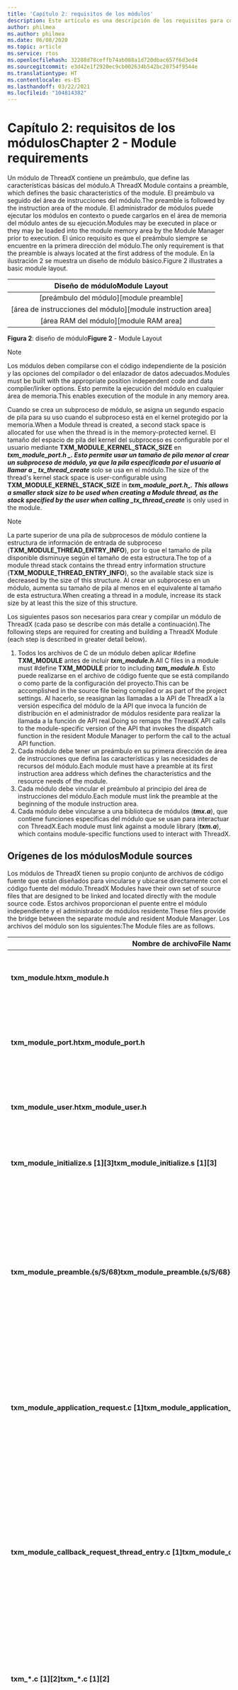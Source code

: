 ```yaml
---
title: 'Capítulo 2: requisitos de los módulos'
description: Este artículo es una descripción de los requisitos para compilar un módulo de ThreadX.
author: philmea
ms.author: philmea
ms.date: 06/08/2020
ms.topic: article
ms.service: rtos
ms.openlocfilehash: 32288d78ceffb74ab088a1d720dbac657f6d3ed4
ms.sourcegitcommit: e3d42e1f2920ec9cb002634b542bc20754f9544e
ms.translationtype: HT
ms.contentlocale: es-ES
ms.lasthandoff: 03/22/2021
ms.locfileid: "104814382"
---
```

# <a name="chapter-2---module-requirements"></a><span data-ttu-id="7a622-103">Capítulo 2: requisitos de los módulos</span><span class="sxs-lookup"><span data-stu-id="7a622-103">Chapter 2 - Module requirements</span></span>

<span data-ttu-id="7a622-104">Un módulo de ThreadX contiene un preámbulo, que define las características básicas del módulo.</span><span class="sxs-lookup"><span data-stu-id="7a622-104">A ThreadX Module contains a preamble, which defines the basic characteristics of the module.</span></span> <span data-ttu-id="7a622-105">El preámbulo va seguido del área de instrucciones del módulo.</span><span class="sxs-lookup"><span data-stu-id="7a622-105">The preamble is followed by the instruction area of the module.</span></span> <span data-ttu-id="7a622-106">El administrador de módulos puede ejecutar los módulos en contexto o puede cargarlos en el área de memoria del módulo antes de su ejecución.</span><span class="sxs-lookup"><span data-stu-id="7a622-106">Modules may be executed in place or they may be loaded into the module memory area by the Module Manager prior to execution.</span></span> <span data-ttu-id="7a622-107">El único requisito es que el preámbulo siempre se encuentre en la primera dirección del módulo.</span><span class="sxs-lookup"><span data-stu-id="7a622-107">The only requirement is that the preamble is always located at the first address of the module.</span></span> <span data-ttu-id="7a622-108">En la ilustración 2 se muestra un diseño de módulo básico.</span><span class="sxs-lookup"><span data-stu-id="7a622-108">Figure 2 illustrates a basic module layout.</span></span>

| <span data-ttu-id="7a622-109">Diseño de módulo</span><span class="sxs-lookup"><span data-stu-id="7a622-109">Module Layout</span></span> |
|:---:|
| <span data-ttu-id="7a622-110">\[preámbulo del módulo\]</span><span class="sxs-lookup"><span data-stu-id="7a622-110">\[module preamble\]</span></span>         |
| <span data-ttu-id="7a622-111">\[área de instrucciones del módulo\]</span><span class="sxs-lookup"><span data-stu-id="7a622-111">\[module instruction area\]</span></span> |
| <span data-ttu-id="7a622-112">\[área RAM del módulo\]</span><span class="sxs-lookup"><span data-stu-id="7a622-112">\[module RAM area\]</span></span>         |

<span data-ttu-id="7a622-113">**Figura 2**: diseño de módulo</span><span class="sxs-lookup"><span data-stu-id="7a622-113">**Figure 2** - Module Layout</span></span>

> [!NOTE]
> <span data-ttu-id="7a622-114">Los módulos deben compilarse con el código independiente de la posición y las opciones del compilador o del enlazador de datos adecuados.</span><span class="sxs-lookup"><span data-stu-id="7a622-114">Modules must be built with the appropriate position independent code and data compiler/linker options.</span></span> <span data-ttu-id="7a622-115">Esto permite la ejecución del módulo en cualquier área de memoria.</span><span class="sxs-lookup"><span data-stu-id="7a622-115">This enables execution of the module in any memory area.</span></span>

<span data-ttu-id="7a622-116">Cuando se crea un subproceso de módulo, se asigna un segundo espacio de pila para su uso cuando el subproceso está en el kernel protegido por la memoria.</span><span class="sxs-lookup"><span data-stu-id="7a622-116">When a Module thread is created, a second stack space is allocated for use when the thread is in the memory-protected kernel.</span></span> <span data-ttu-id="7a622-117">El tamaño del espacio de pila del kernel del subproceso es configurable por el usuario mediante **TXM_MODULE_KERNEL_STACK_SIZE** en **_txm_module_port.h_ *_. Esto permite usar un tamaño de pila menor al crear un subproceso de módulo, ya que la pila especificada por el usuario al llamar a _* _tx_thread_create_** solo se usa en el módulo.</span><span class="sxs-lookup"><span data-stu-id="7a622-117">The size of the thread's kernel stack space is user-configurable using **TXM_MODULE_KERNEL_STACK_SIZE** in **_txm_module_port.h_*_. This allows a smaller stack size to be used when creating a Module thread, as the stack specified by the user when calling _*_tx_thread_create_** is only used in the module.</span></span>

> [!NOTE]
> <span data-ttu-id="7a622-118">La parte superior de una pila de subprocesos de módulo contiene la estructura de información de entrada de subproceso (**TXM_MODULE_THREAD_ENTRY_INFO**), por lo que el tamaño de pila disponible disminuye según el tamaño de esta estructura.</span><span class="sxs-lookup"><span data-stu-id="7a622-118">The top of a module thread stack contains the thread entry information structure (**TXM_MODULE_THREAD_ENTRY_INFO**), so the available stack size is decreased by the size of this structure.</span></span> <span data-ttu-id="7a622-119">Al crear un subproceso en un módulo, aumenta su tamaño de pila al menos en el equivalente al tamaño de esta estructura.</span><span class="sxs-lookup"><span data-stu-id="7a622-119">When creating a thread in a module, increase its stack size by at least this the size of this structure.</span></span>

<span data-ttu-id="7a622-120">Los siguientes pasos son necesarios para crear y compilar un módulo de ThreadX (cada paso se describe con más detalle a continuación).</span><span class="sxs-lookup"><span data-stu-id="7a622-120">The following steps are required for creating and building a ThreadX Module (each step is described in greater detail below).</span></span>

1. <span data-ttu-id="7a622-121">Todos los archivos de C de un módulo deben aplicar #define **TXM_MODULE** antes de incluir **_txm_module.h_**.</span><span class="sxs-lookup"><span data-stu-id="7a622-121">All C files in a module must #define **TXM_MODULE** prior to including **_txm_module.h_**.</span></span> <span data-ttu-id="7a622-122">Esto puede realizarse en el archivo de código fuente que se está compilando o como parte de la configuración del proyecto.</span><span class="sxs-lookup"><span data-stu-id="7a622-122">This can be accomplished in the source file being compiled or as part of the project settings.</span></span> <span data-ttu-id="7a622-123">Al hacerlo, se reasignan las llamadas a la API de ThreadX a la versión específica del módulo de la API que invoca la función de distribución en el administrador de módulos residente para realizar la llamada a la función de API real.</span><span class="sxs-lookup"><span data-stu-id="7a622-123">Doing so remaps the ThreadX API calls to the module-specific version of the API that invokes the dispatch function in the resident Module Manager to perform the call to the actual API function.</span></span>
2. <span data-ttu-id="7a622-124">Cada módulo debe tener un preámbulo en su primera dirección de área de instrucciones que defina las características y las necesidades de recursos del módulo.</span><span class="sxs-lookup"><span data-stu-id="7a622-124">Each module must have a preamble at its first instruction area address which defines the characteristics and the resource needs of the module.</span></span>
3. <span data-ttu-id="7a622-125">Cada módulo debe vincular el preámbulo al principio del área de instrucciones del módulo.</span><span class="sxs-lookup"><span data-stu-id="7a622-125">Each module must link the preamble at the beginning of the module instruction area.</span></span>
4. <span data-ttu-id="7a622-126">Cada módulo debe vincularse a una biblioteca de módulos (***tmx.a***), que contiene funciones específicas del módulo que se usan para interactuar con ThreadX.</span><span class="sxs-lookup"><span data-stu-id="7a622-126">Each module must link against a module library (***txm.a***), which contains module-specific functions used to interact with ThreadX.</span></span>

## <a name="module-sources"></a><span data-ttu-id="7a622-127">Orígenes de los módulos</span><span class="sxs-lookup"><span data-stu-id="7a622-127">Module sources</span></span>

<span data-ttu-id="7a622-128">Los módulos de ThreadX tienen su propio conjunto de archivos de código fuente que están diseñados para vincularse y ubicarse directamente con el código fuente del módulo.</span><span class="sxs-lookup"><span data-stu-id="7a622-128">ThreadX Modules have their own set of source files that are designed to be linked and located directly with the module source code.</span></span> <span data-ttu-id="7a622-129">Estos archivos proporcionan el puente entre el módulo independiente y el administrador de módulos residente.</span><span class="sxs-lookup"><span data-stu-id="7a622-129">These files provide the bridge between the separate module and resident Module Manager.</span></span> <span data-ttu-id="7a622-130">Los archivos del módulo son los siguientes:</span><span class="sxs-lookup"><span data-stu-id="7a622-130">The Module files are as follows.</span></span>

| <span data-ttu-id="7a622-131">Nombre de archivo</span><span class="sxs-lookup"><span data-stu-id="7a622-131">File Name</span></span> | <span data-ttu-id="7a622-132">Contenido</span><span class="sxs-lookup"><span data-stu-id="7a622-132">Contents</span></span> |
|---|---|
| <span data-ttu-id="7a622-133">**txm_module.h**</span><span class="sxs-lookup"><span data-stu-id="7a622-133">**txm_module.h**</span></span> | <span data-ttu-id="7a622-134">Archivo de inclusión que define la información del módulo.</span><span class="sxs-lookup"><span data-stu-id="7a622-134">Include file that defines module information.</span></span> |
| <span data-ttu-id="7a622-135">**txm_module_port.h**</span><span class="sxs-lookup"><span data-stu-id="7a622-135">**txm_module_port.h**</span></span> | <span data-ttu-id="7a622-136">Archivo de inclusión que define la información del módulo específico del puerto.</span><span class="sxs-lookup"><span data-stu-id="7a622-136">Include file that defines port-specific module information.</span></span> |
| <span data-ttu-id="7a622-137">**txm_module_user.h**</span><span class="sxs-lookup"><span data-stu-id="7a622-137">**txm_module_user.h**</span></span> | <span data-ttu-id="7a622-138">Definiciones y valores que el usuario puede personalizar.</span><span class="sxs-lookup"><span data-stu-id="7a622-138">Defines and values the user can customize.</span></span> |
| <span data-ttu-id="7a622-139">**txm_module_initialize.s [1][3]**</span><span class="sxs-lookup"><span data-stu-id="7a622-139">**txm_module_initialize.s [1][3]**</span></span> | <span data-ttu-id="7a622-140">Llama a funciones intrínsecas para el módulo de inicio.</span><span class="sxs-lookup"><span data-stu-id="7a622-140">Calls intrinsic functions to startup module.</span></span> |
| <span data-ttu-id="7a622-141">**txm_module_preamble.\{s/S/68\}**</span><span class="sxs-lookup"><span data-stu-id="7a622-141">**txm_module_preamble.\{s/S/68\}**</span></span> | <span data-ttu-id="7a622-142">Archivo de ensamblado del preámbulo del módulo.</span><span class="sxs-lookup"><span data-stu-id="7a622-142">Module preamble assembly file.</span></span> <span data-ttu-id="7a622-143">Este archivo define varios atributos específicos del módulo y está vinculado con el código de aplicación del módulo.</span><span class="sxs-lookup"><span data-stu-id="7a622-143">This file defines various module-specific attributes and is linked with the module application code.</span></span> |
| <span data-ttu-id="7a622-144">**txm_module_application_request.c [1]**</span><span class="sxs-lookup"><span data-stu-id="7a622-144">**txm_module_application_request.c [1]**</span></span> | <span data-ttu-id="7a622-145">La función de solicitud de aplicación de módulo envía una solicitud específica de la aplicación al código residente.</span><span class="sxs-lookup"><span data-stu-id="7a622-145">Module application request function sends an application-specific request to the resident code.</span></span> |
| <span data-ttu-id="7a622-146">**txm_module_callback_request_thread_entry.c&nbsp;[1]**</span><span class="sxs-lookup"><span data-stu-id="7a622-146">**txm_module_callback_request_thread_entry.c&nbsp;[1]**</span></span> | <span data-ttu-id="7a622-147">Subproceso de devolución de llamada de módulo que es responsable de procesar las devoluciones de llamada solicitadas por el módulo, incluidos temporizadores y devoluciones de llamada de notificación.</span><span class="sxs-lookup"><span data-stu-id="7a622-147">Module callback thread that is responsible for processing callbacks requested by the module, including timers and notification callbacks.</span></span> |
| <span data-ttu-id="7a622-148">**txm_\*.c [1][2]**</span><span class="sxs-lookup"><span data-stu-id="7a622-148">**txm_\*.c [1][2]**</span></span> | <span data-ttu-id="7a622-149">Los servicios estándar de la API de ThreadX llaman al distribuidor del kernel.</span><span class="sxs-lookup"><span data-stu-id="7a622-149">The standard ThreadX API services, these call the kernel dispatcher.</span></span>
| <span data-ttu-id="7a622-150">**txm_module_object_allocate.c [1]**</span><span class="sxs-lookup"><span data-stu-id="7a622-150">**txm_module_object_allocate.c [1]**</span></span> | <span data-ttu-id="7a622-151">Función de módulo para asignar memoria para los objetos de módulo ubicados en el grupo de memoria del administrador.</span><span class="sxs-lookup"><span data-stu-id="7a622-151">Module function to allocate memory for module objects located in the manager memory pool.</span></span> |
| <span data-ttu-id="7a622-152">**txm_module_object_deallocate.c [1]**</span><span class="sxs-lookup"><span data-stu-id="7a622-152">**txm_module_object_deallocate.c [1]**</span></span> | <span data-ttu-id="7a622-153">Función de módulo para desasignar memoria para los objetos de módulo ubicados en el bloque de memoria del administrador.</span><span class="sxs-lookup"><span data-stu-id="7a622-153">Module function to deallocate memory for module objects located in the manager memory pool.</span></span> |
| <span data-ttu-id="7a622-154">**txm_module_object_pointer_get.c [1]**</span><span class="sxs-lookup"><span data-stu-id="7a622-154">**txm_module_object_pointer_get.c [1]**</span></span> | <span data-ttu-id="7a622-155">Función de módulo para recuperar un puntero a un objeto del sistema.</span><span class="sxs-lookup"><span data-stu-id="7a622-155">Module function to retrieve a pointer to a system object.</span></span> |
| <span data-ttu-id="7a622-156">**txm_module_object_pointer_get_extended.c [1]**</span><span class="sxs-lookup"><span data-stu-id="7a622-156">**txm_module_object_pointer_get_extended.c [1]**</span></span> | <span data-ttu-id="7a622-157">Función de módulo para recuperar un puntero a un objeto del sistema, seguridad de la longitud del nombre.</span><span class="sxs-lookup"><span data-stu-id="7a622-157">Module function to retrieve a pointer to a system object, name length safety.</span></span> |
| <span data-ttu-id="7a622-158">**txm_module_thread_shell_entry.c [1]**</span><span class="sxs-lookup"><span data-stu-id="7a622-158">**txm_module_thread_shell_entry.c [1]**</span></span> | <span data-ttu-id="7a622-159">Función de entrada de subprocesos de módulo.</span><span class="sxs-lookup"><span data-stu-id="7a622-159">Module thread entry function.</span></span> |
| <span data-ttu-id="7a622-160">**txm_module_thread_system_suspend.c [1]**</span><span class="sxs-lookup"><span data-stu-id="7a622-160">**txm_module_thread_system_suspend.c [1]**</span></span> | <span data-ttu-id="7a622-161">Función de módulo para suspender un subproceso.</span><span class="sxs-lookup"><span data-stu-id="7a622-161">Module function to suspend a thread.</span></span> |

<span data-ttu-id="7a622-162">**[1]** Ubicado en la biblioteca **_tmx.a_**.</span><span class="sxs-lookup"><span data-stu-id="7a622-162">**[1]** Located in library **_txm.a_**.</span></span>

<span data-ttu-id="7a622-163">**[2]** Estos archivos tienen el mismo nombre que los archivos de la API de ThreadX, con el prefijo **txm_** en lugar del prefijo **tx_** .</span><span class="sxs-lookup"><span data-stu-id="7a622-163">**[2]** These files have the same name as the ThreadX API files, with **txm_** prefix instead of **tx_** prefix.</span></span>

<span data-ttu-id="7a622-164">**[3]** El archivo **txm_module_initialize.s** solo es para puertos que usan herramientas ARM.</span><span class="sxs-lookup"><span data-stu-id="7a622-164">**[3]** The **txm_module_initialize.s** file is only for ports using ARM tools.</span></span>

## <a name="module-preamble"></a><span data-ttu-id="7a622-165">Preámbulo del módulo</span><span class="sxs-lookup"><span data-stu-id="7a622-165">Module preamble</span></span>

<span data-ttu-id="7a622-166">El preámbulo del módulo define las características y los recursos del módulo.</span><span class="sxs-lookup"><span data-stu-id="7a622-166">The Module Preamble defines characteristics and resources of the module.</span></span> <span data-ttu-id="7a622-167">Información como la función de entrada de subproceso inicial y el área de memoria inicial asociada al subproceso se definen en el preámbulo.</span><span class="sxs-lookup"><span data-stu-id="7a622-167">Information such as the initial thread entry function and the initial memory area associated with the thread are defined in the preamble.</span></span> <span data-ttu-id="7a622-168">Los ejemplos de preámbulos específicos del puerto se encuentran en el [apéndice](appendix.md).</span><span class="sxs-lookup"><span data-stu-id="7a622-168">Port-specific preamble examples are in the [appendix](appendix.md).</span></span> <span data-ttu-id="7a622-169">En la figura 3 se muestra un ejemplo de preámbulo de un módulo de ThreadX para un destino genérico (las líneas que comienzan con \* son valores que la aplicación suele modificar):</span><span class="sxs-lookup"><span data-stu-id="7a622-169">Figure 3 shows an example ThreadX module preamble for a generic target (the lines starting with \* are values typically modified by the application):</span></span>

```c
    AREA Init, CODE, READONLY

    /* Define public symbols. */
    EXPORT __txm_module_preamble

    /* Define application-specific start/stop entry points for the module. */
    IMPORT demo_module_start

    /* Define common external refrences. */
    IMPORT _txm_module_thread_shell_entry
    IMPORT _txm_module_callback_request_thread_entry
    IMPORT |Image$$ER_RO$$Length|
    IMPORT |Image$$ER_RW$$Length|

__txm_module_preamble
    DCD     0x4D4F4455                                  ; Module ID
    DCD     0x6                                         ; Module Major Version
    DCD     0x1                                         ; Module Minor Version
    DCD     32                                          ; Module Preamble Size in 32-bit words
*   DCD     0x12345678                                  ; Module ID (application defined)
*   DCD     0x01000001                                  ; Module Properties where:
                                                        ; Bits 31-24: Compiler ID
                                                        ;   0 -> IAR
                                                        ;   1 -> ARM
                                                        ;   2 -> GNU
                                                        ;   Bits 23-1: Reserved
                                                        ;   Bit 0: 0 -> Privileged mode execution (no MMU protection)
                                                        ;          1 -> User mode execution (MMU protection)
    DCD     _txm_module_thread_shell_entry - . + .      ; Module Shell Entry Point
*   DCD     demo_module_start - . + .                   ; Module Start Thread Entry Point
    DCD     0                                           ; Module Stop Thread Entry Point
*   DCD     1                                           ; Module Start/Stop Thread Priority
*   DCD     2048                                        ; Module Start/Stop Thread Stack Size
    DCD     _txm_module_callback_request_thread_entry - . + . ; Module Callback Thread Entry
    DCD     1                                            ; Module Callback Thread Priority
    DCD     2048                                         ; Module Callback Thread Stack Size
    DCD     |Image$$ER_RO$$Length|                       ; Module Code Size
    DCD     |Image$$ER_RW$$Length|                       ; Module Data Size
    DCD     0                                            ; Reserved 0
    DCD     0                                            ; Reserved 1
    DCD     0                                            ; Reserved 2
    DCD     0                                            ; Reserved 3
    DCD     0                                            ; Reserved 4
    DCD     0                                            ; Reserved 5
    DCD     0                                            ; Reserved 6
    DCD     0                                            ; Reserved 7
    DCD     0                                            ; Reserved 8
    DCD     0                                            ; Reserved 9
    DCD     0                                            ; Reserved 10
    DCD     0                                            ; Reserved 11
    DCD     0                                            ; Reserved 12
    DCD     0                                            ; Reserved 13
    DCD     0                                            ; Reserved 14
    DCD     0                                            ; Reserved 15
    END
```

<span data-ttu-id="7a622-170">**Ilustración 3**</span><span class="sxs-lookup"><span data-stu-id="7a622-170">**Figure 3**</span></span>

<span data-ttu-id="7a622-171">En la mayoría de los casos, el desarrollador solo necesita definir el subproceso de inicio del módulo (desplazamiento 0x1C), el identificador de módulo (desplazamiento 0x10), la prioridad de subprocesos de inicio o detención (desplazamiento 0x24) y el tamaño de la pila de subprocesos de inicio o detención (desplazamiento 0x28).</span><span class="sxs-lookup"><span data-stu-id="7a622-171">In most cases, the developer only needs to define the module's starting thread (offset 0x1C), module ID (offset 0x10), start/stop thread priority (offset 0x24), and start/stop thread stack size (offset 0x28).</span></span> <span data-ttu-id="7a622-172">La demostración anterior está configurada de modo que el subproceso inicial del módulo es ***demo_module_start** _, el identificador de módulo es _*_0x12345678_*_ y el subproceso de inicio tiene una prioridad de _*_1_\*_ y un tamaño de pila de _ \*_2048_\*\* bytes.</span><span class="sxs-lookup"><span data-stu-id="7a622-172">The demonstration above is set up such that the starting thread of the module is ***demo_module_start** _, the module ID is _*_0x12345678_*_, and the starting thread has a priority of _*_1_*_, and a stack size of _ *_2048_** bytes.</span></span>

<span data-ttu-id="7a622-173">Algunas aplicaciones pueden definir opcionalmente un subproceso de detención, que se ejecuta cuando el administrador de módulos detiene el módulo.</span><span class="sxs-lookup"><span data-stu-id="7a622-173">Some applications may optionally define a stopping thread, which is executed as the Module Manager stops the module.</span></span> <span data-ttu-id="7a622-174">Además, algunas aplicaciones pueden emplear el campo propiedades del módulo, que se define de la siguiente manera.</span><span class="sxs-lookup"><span data-stu-id="7a622-174">In addition, some applications might utilize the Module Properties field, defined as follows.</span></span>

## <a name="module-properties-bit-map"></a><span data-ttu-id="7a622-175">Mapa de bits de las propiedades del módulo</span><span class="sxs-lookup"><span data-stu-id="7a622-175">Module properties bit map</span></span>

<span data-ttu-id="7a622-176">En la siguiente tabla se muestra un ejemplo de mapa de bits de las propiedades.</span><span class="sxs-lookup"><span data-stu-id="7a622-176">The table below shows an example of the properties bit map.</span></span> <span data-ttu-id="7a622-177">Los mapas de bits de las propiedades específicas del puerto se encuentran en el [apéndice](appendix.md).</span><span class="sxs-lookup"><span data-stu-id="7a622-177">Port-specific properties bitmaps are in the [appendix](appendix.md).</span></span>

| <span data-ttu-id="7a622-178">bit</span><span class="sxs-lookup"><span data-stu-id="7a622-178">Bit</span></span> | <span data-ttu-id="7a622-179">Value</span><span class="sxs-lookup"><span data-stu-id="7a622-179">Value</span></span> | <span data-ttu-id="7a622-180">Significado</span><span class="sxs-lookup"><span data-stu-id="7a622-180">Meaning</span></span> |
|---|---|---|
| <span data-ttu-id="7a622-181">0</span><span class="sxs-lookup"><span data-stu-id="7a622-181">0</span></span> | <span data-ttu-id="7a622-182">0</span><span class="sxs-lookup"><span data-stu-id="7a622-182">0</span></span><br /><span data-ttu-id="7a622-183">1</span><span class="sxs-lookup"><span data-stu-id="7a622-183">1</span></span> | <span data-ttu-id="7a622-184">Ejecución en modo privilegiado</span><span class="sxs-lookup"><span data-stu-id="7a622-184">Privileged mode execution</span></span><br /><span data-ttu-id="7a622-185">Ejecución en modo de usuario</span><span class="sxs-lookup"><span data-stu-id="7a622-185">User mode execution</span></span> |
| <span data-ttu-id="7a622-186">1</span><span class="sxs-lookup"><span data-stu-id="7a622-186">1</span></span> | <span data-ttu-id="7a622-187">0</span><span class="sxs-lookup"><span data-stu-id="7a622-187">0</span></span><br /><span data-ttu-id="7a622-188">1</span><span class="sxs-lookup"><span data-stu-id="7a622-188">1</span></span> | <span data-ttu-id="7a622-189">Sin protección de MPU</span><span class="sxs-lookup"><span data-stu-id="7a622-189">No MPU protection</span></span><br /><span data-ttu-id="7a622-190">Protección de MPU (debe estar seleccionado el modo de usuario)</span><span class="sxs-lookup"><span data-stu-id="7a622-190">MPU protection (must have user mode selected)</span></span> |
| <span data-ttu-id="7a622-191">2</span><span class="sxs-lookup"><span data-stu-id="7a622-191">2</span></span> | <span data-ttu-id="7a622-192">0</span><span class="sxs-lookup"><span data-stu-id="7a622-192">0</span></span><br /><span data-ttu-id="7a622-193">1</span><span class="sxs-lookup"><span data-stu-id="7a622-193">1</span></span> | <span data-ttu-id="7a622-194">Deshabilitar el acceso a la memoria compartida/externa</span><span class="sxs-lookup"><span data-stu-id="7a622-194">Disable shared/external memory access</span></span><br /><span data-ttu-id="7a622-195">Habilitar el acceso a la memoria compartida/externa</span><span class="sxs-lookup"><span data-stu-id="7a622-195">Enable shared/external memory access</span></span> |
| <span data-ttu-id="7a622-196">[23-3]</span><span class="sxs-lookup"><span data-stu-id="7a622-196">[23-3]</span></span> | <span data-ttu-id="7a622-197">0</span><span class="sxs-lookup"><span data-stu-id="7a622-197">0</span></span> | <span data-ttu-id="7a622-198">Reservado</span><span class="sxs-lookup"><span data-stu-id="7a622-198">Reserved</span></span>
| <span data-ttu-id="7a622-199">[31-24]</span><span class="sxs-lookup"><span data-stu-id="7a622-199">[31-24]</span></span> | <br /><span data-ttu-id="7a622-200">0x01</span><span class="sxs-lookup"><span data-stu-id="7a622-200">0x01</span></span><br /><span data-ttu-id="7a622-201">0x02</span><span class="sxs-lookup"><span data-stu-id="7a622-201">0x02</span></span><br /><span data-ttu-id="7a622-202">0x03</span><span class="sxs-lookup"><span data-stu-id="7a622-202">0x03</span></span> | <span data-ttu-id="7a622-203">**Identificador de compilador**</span><span class="sxs-lookup"><span data-stu-id="7a622-203">**Compiler ID**</span></span><br /><span data-ttu-id="7a622-204">IAR</span><span class="sxs-lookup"><span data-stu-id="7a622-204">IAR</span></span><br /><span data-ttu-id="7a622-205">ARM</span><span class="sxs-lookup"><span data-stu-id="7a622-205">ARM</span></span><br /><span data-ttu-id="7a622-206">GNU</span><span class="sxs-lookup"><span data-stu-id="7a622-206">GNU</span></span> |


## <a name="module-linker-control-file"></a><span data-ttu-id="7a622-207">Archivo de control del vinculador del módulo</span><span class="sxs-lookup"><span data-stu-id="7a622-207">Module linker control file</span></span>

<span data-ttu-id="7a622-208">Al compilar un módulo, el preámbulo del módulo debe colocarse antes que cualquier otra sección de código.</span><span class="sxs-lookup"><span data-stu-id="7a622-208">When building a module, the module preamble must be placed before any other code section.</span></span> <span data-ttu-id="7a622-209">Un módulo se debe compilar con secciones de datos y código independiente de la posición.</span><span class="sxs-lookup"><span data-stu-id="7a622-209">A module must be built with position-independent code and data sections.</span></span> <span data-ttu-id="7a622-210">Los archivos del enlazador de ejemplo específicos del puerto se encuentran en el [apéndice](appendix.md).</span><span class="sxs-lookup"><span data-stu-id="7a622-210">Port-specific example linker files are in the [appendix](appendix.md).</span></span>

## <a name="module-threadx-library"></a><span data-ttu-id="7a622-211">Biblioteca de módulos de ThreadX</span><span class="sxs-lookup"><span data-stu-id="7a622-211">Module ThreadX library</span></span>

<span data-ttu-id="7a622-212">Cada módulo debe vincularse a una biblioteca especial de ThreadX centrada en módulos.</span><span class="sxs-lookup"><span data-stu-id="7a622-212">Each module must link against a special, module-centric ThreadX library.</span></span> <span data-ttu-id="7a622-213">Esta biblioteca proporciona acceso a los servicios de ThreadX en el código residente.</span><span class="sxs-lookup"><span data-stu-id="7a622-213">This library provides access to ThreadX services in the resident code.</span></span> <span data-ttu-id="7a622-214">La mayor parte del acceso se realiza a través de los archivos ***txm_\*.c***.</span><span class="sxs-lookup"><span data-stu-id="7a622-214">Most of the access is accomplished via the ***txm_\*.c*** files.</span></span> <span data-ttu-id="7a622-215">El siguiente es un ejemplo de la llamada de acceso al módulo para la función de API de ThreadX **_tx_thread_relinquish_* _ (en _*_ \_txm_thread_relinquish.c\*\*\*\*).</span><span class="sxs-lookup"><span data-stu-id="7a622-215">The following is an example of the module access call for the ThreadX API function **_tx_thread_relinquish_* _ (in _*_\_txm_thread_relinquish.c\*\*\*\*).</span></span>

```c
(_txm_module_kernel_call_dispatcher)(TXM_THREAD_RELINQUISH_CALL, 0, 0, 0);
```

<span data-ttu-id="7a622-216">En este ejemplo, el puntero de función proporcionado por el administrador de módulos se usa para llamar a la función de distribución del administrador de módulos con el identificador asociado con el servicio ***tx_thread_relinquish***.</span><span class="sxs-lookup"><span data-stu-id="7a622-216">In this example, the function pointer supplied by the Module Manager is used to call the Module Manager dispatch function with the ID associated with the ***tx_thread_relinquish*** service.</span></span> <span data-ttu-id="7a622-217">Este servicio no toma ningún parámetro.</span><span class="sxs-lookup"><span data-stu-id="7a622-217">This service takes no parameters.</span></span>

## <a name="module-example"></a><span data-ttu-id="7a622-218">Ejemplo de módulo</span><span class="sxs-lookup"><span data-stu-id="7a622-218">Module example</span></span>

<span data-ttu-id="7a622-219">El siguiente es un ejemplo de la demostración estándar de ThreadX en forma de módulo.</span><span class="sxs-lookup"><span data-stu-id="7a622-219">The following is an example of the standard ThreadX demonstration in the form of a module.</span></span> <span data-ttu-id="7a622-220">Las principales diferencias entre la demostración estándar de ThreadX y la demostración del módulo son:</span><span class="sxs-lookup"><span data-stu-id="7a622-220">The main differences between the standard ThreadX demonstration and the module demonstration are.</span></span>

1. <span data-ttu-id="7a622-221">Reemplazo de ***tx_api.h** _ con _ *_txm_module.h_**</span><span class="sxs-lookup"><span data-stu-id="7a622-221">Replacement of ***tx_api.h** _ with _ *_txm_module.h_**</span></span>
2. <span data-ttu-id="7a622-222">Adición de **#define TXM_MODULE** antes de **_txm_module.h_**</span><span class="sxs-lookup"><span data-stu-id="7a622-222">Addition of **#define TXM_MODULE** prior to **_txm_module.h_**</span></span>
3. <span data-ttu-id="7a622-223">Reemplazo de ***main** _ y _ *tx_application_define** con **_demo_module_start_**</span><span class="sxs-lookup"><span data-stu-id="7a622-223">Replacement of ***main** _ and _ *tx_application_define** with **_demo_module_start_**</span></span>
4. <span data-ttu-id="7a622-224">Declaración de *punteros* a objetos de ThreadX en lugar de a los propios objetos.</span><span class="sxs-lookup"><span data-stu-id="7a622-224">Declaring *pointers* to ThreadX objects rather than the objects themselves.</span></span>

```c
/* Specify that this is a module! */
#define TXM_MODULE

/* Include the ThreadX module header. */
#include "txm_module.h"

/* Define constants. */
#define DEMO_STACK_SIZE         1024
#define DEMO_BYTE_POOL_SIZE     9120
#define DEMO_BLOCK_POOL_SIZE    100
#define DEMO_QUEUE_SIZE         100

/* Define the pool space in the bss section of the module. ULONG is used to
   get word alignment. */
   
ULONG                   demo_module_pool_space[DEMO_BYTE_POOL_SIZE / 4];

/* Define the ThreadX object control block pointers. */

TX_THREAD               *thread_0;
TX_THREAD               *thread_1;
TX_THREAD               *thread_2;
TX_THREAD               *thread_3;
TX_THREAD               *thread_4;
TX_THREAD               *thread_5;
TX_THREAD               *thread_6;
TX_THREAD               *thread_7;
TX_QUEUE                *queue_0;
TX_SEMAPHORE            *semaphore_0;
TX_MUTEX                *mutex_0;
TX_EVENT_FLAGS_GROUP    *event_flags_0;
TX_BYTE_POOL            *byte_pool_0;
TX_BLOCK_POOL           *block_pool_0;


/* Define the counters used in the demo application. */
ULONG       thread_0_counter;
ULONG       thread_1_counter;
ULONG       thread_1_messages_sent;
ULONG       thread_2_counter;
ULONG       thread_2_messages_received;
ULONG       thread_3_counter;
ULONG       thread_4_counter;
ULONG       thread_5_counter;
ULONG       thread_6_counter;
ULONG       thread_7_counter;
ULONG       semaphore_0_puts;
ULONG       event_0_sets;
ULONG       queue_0_sends;

/* Define thread prototypes. */

void    thread_0_entry(ULONG thread_input);
void    thread_1_entry(ULONG thread_input);
void    thread_2_entry(ULONG thread_input);
void    thread_3_and_4_entry(ULONG thread_input);
void    thread_5_entry(ULONG thread_input);
void    thread_6_and_7_entry(ULONG thread_input);

/* Define notify functions. */

void semaphore_0_notify(TX_SEMAPHORE *semaphore_ptr)
{
    if (semaphore_ptr == semaphore_0)
        semaphore_0_puts++;
}


void event_0_notify(TX_EVENT_FLAGS_GROUP *event_flag_group_ptr)
{
    if (event_flag_group_ptr == event_flags_0)
        event_0_sets++;
}


void queue_0_notify(TX_QUEUE *queue_ptr)
{
    if (queue_ptr == queue_0)
        queue_0_sends++;
}

/* Define the module start function. */
void demo_module_start(ULONG id)
{
    CHAR *pointer;

    /* Allocate all the objects. In memory protection mode,
        modules cannot allocate control blocks within their
        own memory area so they cannot corrupt the resident
        portion of ThreadX by corrupting the control block(s). */
    txm_module_object_allocate(&thread_0, sizeof(TX_THREAD));
    txm_module_object_allocate(&thread_1, sizeof(TX_THREAD));
    txm_module_object_allocate(&thread_2, sizeof(TX_THREAD));
    txm_module_object_allocate(&thread_3, sizeof(TX_THREAD));
    txm_module_object_allocate(&thread_4, sizeof(TX_THREAD));
    txm_module_object_allocate(&thread_5, sizeof(TX_THREAD));
    txm_module_object_allocate(&thread_6, sizeof(TX_THREAD));
    txm_module_object_allocate(&thread_7, sizeof(TX_THREAD));
    txm_module_object_allocate(&queue_0, sizeof(TX_QUEUE));
    txm_module_object_allocate(&semaphore_0, sizeof(TX_SEMAPHORE));
    txm_module_object_allocate(&mutex_0, sizeof(TX_MUTEX));
    txm_module_object_allocate(&event_flags_0, sizeof(TX_EVENT_FLAGS_GROUP));
    txm_module_object_allocate(&byte_pool_0, sizeof(TX_BYTE_POOL));
    txm_module_object_allocate(&block_pool_0, sizeof(TX_BLOCK_POOL));

    /* Create a byte memory pool from which to allocate the thread stacks. */
    tx_byte_pool_create(byte_pool_0, "module byte pool 0",
        demo_module_pool_space, DEMO_BYTE_POOL_SIZE);

    /* Allocate the stack for thread 0. */
    tx_byte_allocate(byte_pool_0, (VOID **) &pointer,
        DEMO_STACK_SIZE, TX_NO_WAIT);

    /* Create thread 0. */
    tx_thread_create(thread_0, "module thread 0", thread_0_entry, 0,
        pointer, DEMO_STACK_SIZE,
        1, 1, TX_NO_TIME_SLICE, TX_AUTO_START);

    /* Allocate the stack for thread 1. */
    tx_byte_allocate(byte_pool_0, (VOID **) &pointer,
        DEMO_STACK_SIZE, TX_NO_WAIT);

    /* Create threads 1 and 2. These threads pass information through
        a ThreadX message queue. It is also interesting to note that
        these threads have a time slice. */
    tx_thread_create(thread_1, "module thread 1", thread_1_entry, 1,
        pointer, DEMO_STACK_SIZE,
        16, 16, 4, TX_AUTO_START);

    /* Allocate the stack and create thread 2. */
    tx_byte_allocate(byte_pool_0, (VOID **) &pointer,
        DEMO_STACK_SIZE, TX_NO_WAIT);
    tx_thread_create(thread_2, "module thread 2", thread_2_entry, 2,
        pointer, DEMO_STACK_SIZE,
        16, 16, 4, TX_AUTO_START);

    /* Allocate the stack for thread 3. */
    tx_byte_allocate(byte_pool_0, (VOID **) &pointer,
        DEMO_STACK_SIZE, TX_NO_WAIT);

    /* Create threads 3 and 4. These threads compete for a ThreadX
        counting semaphore. An interesting thing here is that both threads
        share the same instruction area. */
    tx_thread_create(thread_3, "module thread 3",
        thread_3_and_4_entry, 3,
        pointer, DEMO_STACK_SIZE,
        8, 8, TX_NO_TIME_SLICE, TX_AUTO_START);

    /* Allocate the stack and create thread 4. */
    tx_byte_allocate(byte_pool_0, (VOID **) &pointer,
        DEMO_STACK_SIZE, TX_NO_WAIT);
    tx_thread_create(thread_4, "module thread 4",
        thread_3_and_4_entry, 4,
        pointer, DEMO_STACK_SIZE,
        8, 8, TX_NO_TIME_SLICE, TX_AUTO_START);

    /* Allocate the stack for thread 5. */
    tx_byte_allocate(byte_pool_0, (VOID **) &pointer,
        DEMO_STACK_SIZE, TX_NO_WAIT);

    /* Create thread 5. This thread simply pends on an event flag which
        will be set by thread 0. */
    tx_thread_create(thread_5, "module thread 5", thread_5_entry, 5,
        pointer, DEMO_STACK_SIZE,
        4, 4, TX_NO_TIME_SLICE, TX_AUTO_START);

    /* Allocate the stack for thread 6. */
    tx_byte_allocate(byte_pool_0, (VOID **) &pointer,
        DEMO_STACK_SIZE, TX_NO_WAIT);

    /* Create threads 6 and 7. These threads compete for a ThreadX mutex. */
    tx_thread_create(thread_6, "module thread 6",
        thread_6_and_7_entry, 6,
        pointer, DEMO_STACK_SIZE,
        8, 8, TX_NO_TIME_SLICE, TX_AUTO_START);

    /* Allocate the stack and create thread 7. */
    tx_byte_allocate(byte_pool_0, (VOID **) &pointer,
        DEMO_STACK_SIZE, TX_NO_WAIT);
    tx_thread_create(thread_7, "module thread 7",
        thread_6_and_7_entry, 7,
        pointer, DEMO_STACK_SIZE,
        8, 8, TX_NO_TIME_SLICE, TX_AUTO_START);

    /* Allocate the message queue. */
    tx_byte_allocate(byte_pool_0, (VOID **) &pointer,
        DEMO_QUEUE_SIZE*sizeof(ULONG), TX_NO_WAIT);

    /* Create the message queue shared by threads 1 and 2. */
    tx_queue_create(queue_0, "module queue 0", TX_1_ULONG, pointer,
        DEMO_QUEUE_SIZE*sizeof(ULONG));

    /* Register queue send callback. */
    tx_queue_send_notify(queue_0, queue_0_notify);

    /* Create the semaphore used by threads 3 and 4. */
    tx_semaphore_create(semaphore_0, "module semaphore 0", 1);

    /* Register semaphore put callback. */
    tx_semaphore_put_notify(semaphore_0, semaphore_0_notify);

    /* Create the event flags group used by threads 1 and 5. */
    tx_event_flags_create(event_flags_0, "module event flags 0");

    /* Register event flag set callback. */
    tx_event_flags_set_notify(event_flags_0, event_0_notify);

    /* Create the mutex used by thread 6 and 7 without priority
        inheritance. */
    tx_mutex_create(mutex_0, "module mutex 0", TX_NO_INHERIT);

    /* Allocate the memory for a small block pool. */
    tx_byte_allocate(byte_pool_0, (VOID **) &pointer,
        DEMO_BLOCK_POOL_SIZE, TX_NO_WAIT);

    /* Create a block memory pool. */
    tx_block_pool_create(block_pool_0, "module block pool 0",
        sizeof(ULONG), pointer, DEMO_BLOCK_POOL_SIZE);

    /* Allocate a block. */
    tx_block_allocate(block_pool_0, (VOID **) &pointer,
        TX_NO_WAIT);

    /* Release the block back to the pool. */
    tx_block_release(pointer);

}

/* Define all the threads. */

void thread_0_entry(ULONG thread_input)
{
    UINT status;

    /* This thread simply sits in while-forever-sleep loop. */
    while(1)
    {
        /* Increment the thread counter. */
        thread_0_counter++;

        /* Sleep for 10 ticks. */
        tx_thread_sleep(10);

        /* Set event flag 0 to wake up thread 5. */
        status = tx_event_flags_set(event_flags_0, 0x1, TX_OR);

        /* Check status. */
        if (status != TX_SUCCESS)
            break;
    }
}

void thread_1_entry(ULONG thread_input)
{
    UINT status;

    /* This thread simply sends messages to a queue shared by
       thread 2. */
    while(1)
    {
        /* Increment the thread counter. */
        thread_1_counter++;

        /* Send message to queue 0. */
        status = tx_queue_send(queue_0, &thread_1_messages_sent,
            TX_WAIT_FOREVER);

        /* Check completion status. */
        if (status != TX_SUCCESS)
            break;

        /* Increment the message sent. */
        thread_1_messages_sent++;
    }
}

void thread_2_entry(ULONG thread_input)
{
    ULONG received_message;
    UINT status;

    /* This thread retrieves messages placed on the queue by thread 1. */
    while(1)
    {
        /* Increment the thread counter. */
        thread_2_counter++;

        /* Retrieve a message from the queue. */
        status = tx_queue_receive(queue_0, &received_message, TX_WAIT_FOREVER);

        /* Check completion status and make sure the message is what
           we expected. */
        if ((status != TX_SUCCESS) || (received_message != thread_2_messages_received))
            break;

        /* Otherwise, all is okay. Increment the received message count. */
        thread_2_messages_received++;
    }
}

void thread_3_and_4_entry(ULONG thread_input)
{
    UINT status;

    /* This function is executed from thread 3 and thread 4. As the loop
       below shows, these function compete for ownership of semaphore_0. */
    while(1)
    {
        /* Increment the thread counter. */
        if (thread_input == 3)
            thread_3_counter++;
        else
            thread_4_counter++;

        /* Get the semaphore with suspension. */
        status = tx_semaphore_get(semaphore_0, TX_WAIT_FOREVER);

        /* Check status. */
        if (status != TX_SUCCESS)
            break;

        /* Sleep for 2 ticks to hold the semaphore. */
        tx_thread_sleep(2);

        /* Release the semaphore. */
        status = tx_semaphore_put(semaphore_0);

        /* Check status. */
        if (status != TX_SUCCESS)
            break;
    }
}

void thread_5_entry(ULONG thread_input)
{
    UINT status;
    ULONG actual_flags;

    /* This thread simply waits for an event in a forever loop. */
    while(1)
    {
        /* Increment the thread counter. */
        thread_5_counter++;

        /* Wait for event flag 0. */
        status = tx_event_flags_get(event_flags_0, 0x1, TX_OR_CLEAR,
                                        &actual_flags, TX_WAIT_FOREVER);

        /* Check status. */
        if ((status != TX_SUCCESS) || (actual_flags != 0x1))
            break;
    }
}

void thread_6_and_7_entry(ULONG thread_input)
{
    UINT status;

    /* This function is executed from thread 6 and thread 7. As the loop
       below shows, these function compete for ownership of mutex_0. */
    while(1)
    {
        /* Increment the thread counter. */
        if (thread_input == 6)
            thread_6_counter++;
        else
            thread_7_counter++;

        /* Get the mutex with suspension. */
        status = tx_mutex_get(mutex_0, TX_WAIT_FOREVER);

        /* Check status. */
        if (status != TX_SUCCESS)
            break;

        /* Get the mutex again with suspension. This shows that an
           owning thread may retrieve the mutex it owns multiple times. */
        status = tx_mutex_get(mutex_0, TX_WAIT_FOREVER);

        /* Check status. */
        if (status != TX_SUCCESS)
            break;

        /* Sleep for 2 ticks to hold the mutex. */
        tx_thread_sleep(2);

        /* Release the mutex. */
        status = tx_mutex_put(mutex_0);

        /* Check status. */
        if (status != TX_SUCCESS)
            break;

        /* Release the mutex again. This will actually release ownership
           since it was obtained twice. */
        status = tx_mutex_put(mutex_0);

        /* Check status. */
        if (status != TX_SUCCESS)
            break;
    }
}
```

## <a name="building-modules"></a><span data-ttu-id="7a622-225">Compilación de módulos</span><span class="sxs-lookup"><span data-stu-id="7a622-225">Building Modules</span></span>

<span data-ttu-id="7a622-226">La compilación de un módulo depende de la cadena de herramientas utilizada.</span><span class="sxs-lookup"><span data-stu-id="7a622-226">Building a module is dependent on the tool chain being used.</span></span> <span data-ttu-id="7a622-227">Consulte el [apéndice](appendix.md) para ver ejemplos específicos de puertos.</span><span class="sxs-lookup"><span data-stu-id="7a622-227">See [appendix](appendix.md) for port-specific examples.</span></span> <span data-ttu-id="7a622-228">Entre las actividades comunes para todos los puertos se incluyen las siguientes:</span><span class="sxs-lookup"><span data-stu-id="7a622-228">Common activities to all ports include the following.</span></span>

- <span data-ttu-id="7a622-229">Compilación de una biblioteca de módulos</span><span class="sxs-lookup"><span data-stu-id="7a622-229">Building a module library</span></span>
- <span data-ttu-id="7a622-230">Creación de la aplicación de módulo</span><span class="sxs-lookup"><span data-stu-id="7a622-230">Building the module application</span></span>

<span data-ttu-id="7a622-231">Cada módulo debe tener un **txm_module_preamble** (configurado específicamente para el módulo) y la biblioteca de módulos (por ejemplo, **_tmx.a_**).</span><span class="sxs-lookup"><span data-stu-id="7a622-231">Each module is required to have a **txm_module_preamble** (setup specifically for the module) and the module library (for example, **_txm.a_**).</span></span>
